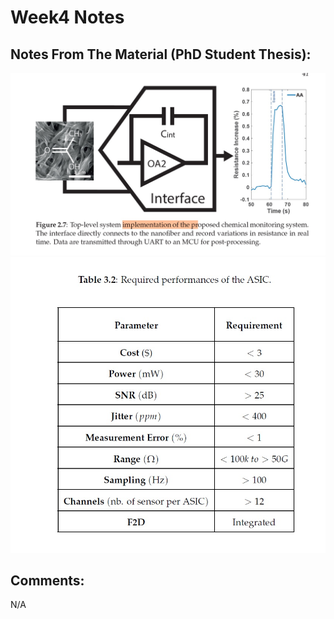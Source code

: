 # Week4 Notes

## Notes From The Material (PhD Student Thesis):

![alt text](https://github.com/ggayliye/air_sensor_research/blob/main/week4/.img/1.jpg)<br>
![alt text](https://github.com/ggayliye/air_sensor_research/blob/main/week4/.img/2.jpg)<br>


## Comments:

N/A


